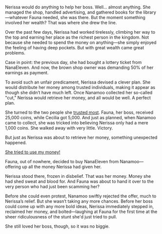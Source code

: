 <!-- title: My Money -->

Nerissa would do anything to help her boss. Well… almost anything. She managed the shop, handled advertising, and gathered books for the library—whatever Fauna needed, she was there. But the moment something involved her wealth? That was where she drew the line.

Over the past few days, Nerissa had worked tirelessly, climbing her way to the top and earning her place as the richest person in the kingdom. Not because she needed to spend the money on anything—she simply enjoyed the feeling of having deep pockets. But with great wealth came great problems.

Case in point: the previous day, she had bought a lottery ticket from NanaEleven. And now, the brown shop owner was demanding 50% of her earnings as payment.

To avoid such an unfair predicament, Nerissa devised a clever plan. She would distribute her money among trusted individuals, making it appear as though she didn’t have much left. Once Nanamoo collected her so-called "cut," Nerissa would retrieve her money, and all would be well. A perfect plan.

She turned to the two people she [trusted most](https://www.youtube.com/live/qdYQ5j-0sQI?feature=shared&t=4129). Fauna, her boss, received 25,000 coins, while Cecilia got 5,000. And just as planned, when Nanamoo came to collect, she was tricked into believing Nerissa only had a mere 1,000 coins. She walked away with very little. Victory.

But just as Nerissa was about to retrieve her money, something unexpected happened.

[She tried to use my money!](#embed:https://www.youtube.com/live/qdYQ5j-0sQI?feature=shared&t=5037)

Fauna, out of nowhere, decided to buy NanaEleven from Nanamoo—offering up all the money Nerissa had given her.

Nerissa stood there, frozen in disbelief. That was her money. Money she had shed sweat and blood for. And Fauna was about to hand it over to the very person who had just been scamming her?

Before she could even protest, Nanamoo swiftly rejected the offer, much to Nerissa’s relief. But she wasn’t taking any more chances. Before her boss could come up with any more bold ideas, Nerissa immediately stepped in, reclaimed her money, and bolted—laughing at Fauna for the first time at the sheer ridiculousness of the stunt she'd just tried to pull.

She still loved her boss, though, so it was no biggie.